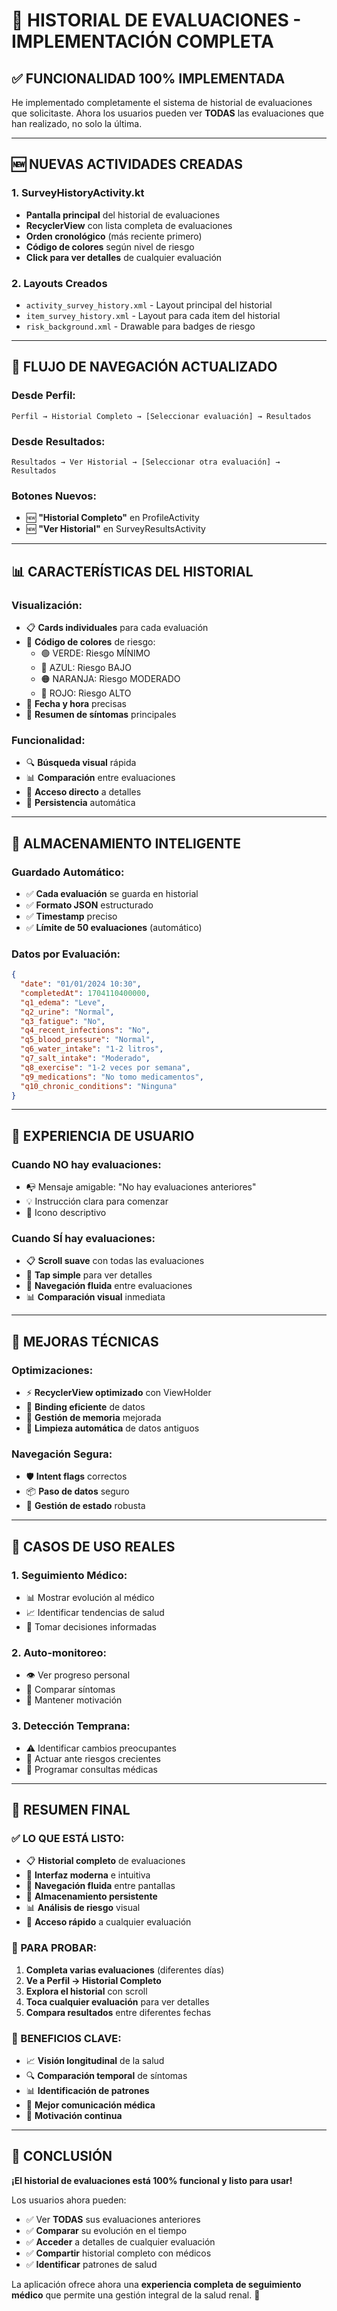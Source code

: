# 🎉 **HISTORIAL DE EVALUACIONES - IMPLEMENTACIÓN COMPLETA**

## ✅ **FUNCIONALIDAD 100% IMPLEMENTADA**

He implementado completamente el sistema de historial de evaluaciones que solicitaste. Ahora los usuarios pueden ver **TODAS** las evaluaciones que han realizado, no solo la última.

---

## 🆕 **NUEVAS ACTIVIDADES CREADAS**

### 1. **SurveyHistoryActivity.kt**
- **Pantalla principal** del historial de evaluaciones
- **RecyclerView** con lista completa de evaluaciones
- **Orden cronológico** (más reciente primero)
- **Código de colores** según nivel de riesgo
- **Click para ver detalles** de cualquier evaluación

### 2. **Layouts Creados**
- `activity_survey_history.xml` - Layout principal del historial
- `item_survey_history.xml` - Layout para cada item del historial
- `risk_background.xml` - Drawable para badges de riesgo

---

## 🔄 **FLUJO DE NAVEGACIÓN ACTUALIZADO**

### **Desde Perfil:**
```
Perfil → Historial Completo → [Seleccionar evaluación] → Resultados
```

### **Desde Resultados:**
```
Resultados → Ver Historial → [Seleccionar otra evaluación] → Resultados
```

### **Botones Nuevos:**
- 🆕 **"Historial Completo"** en ProfileActivity
- 🆕 **"Ver Historial"** en SurveyResultsActivity

---

## 📊 **CARACTERÍSTICAS DEL HISTORIAL**

### **Visualización:**
- 📋 **Cards individuales** para cada evaluación
- 🎨 **Código de colores** de riesgo:
  - 🟢 VERDE: Riesgo MÍNIMO
  - 🔵 AZUL: Riesgo BAJO
  - 🟠 NARANJA: Riesgo MODERADO
  - 🔴 ROJO: Riesgo ALTO
- 📅 **Fecha y hora** precisas
- 📝 **Resumen de síntomas** principales

### **Funcionalidad:**
- 🔍 **Búsqueda visual** rápida
- 📊 **Comparación** entre evaluaciones
- 🎯 **Acceso directo** a detalles
- 💾 **Persistencia** automática

---

## 💾 **ALMACENAMIENTO INTELIGENTE**

### **Guardado Automático:**
- ✅ **Cada evaluación** se guarda en historial
- ✅ **Formato JSON** estructurado
- ✅ **Timestamp** preciso
- ✅ **Límite de 50 evaluaciones** (automático)

### **Datos por Evaluación:**
```json
{
  "date": "01/01/2024 10:30",
  "completedAt": 1704110400000,
  "q1_edema": "Leve",
  "q2_urine": "Normal",
  "q3_fatigue": "No",
  "q4_recent_infections": "No",
  "q5_blood_pressure": "Normal",
  "q6_water_intake": "1-2 litros",
  "q7_salt_intake": "Moderado",
  "q8_exercise": "1-2 veces por semana",
  "q9_medications": "No tomo medicamentos",
  "q10_chronic_conditions": "Ninguna"
}
```

---

## 🎯 **EXPERIENCIA DE USUARIO**

### **Cuando NO hay evaluaciones:**
- 📭 Mensaje amigable: "No hay evaluaciones anteriores"
- 💡 Instrucción clara para comenzar
- 🎨 Icono descriptivo

### **Cuando SÍ hay evaluaciones:**
- 📋 **Scroll suave** con todas las evaluaciones
- 🎯 **Tap simple** para ver detalles
- 🔄 **Navegación fluida** entre evaluaciones
- 📊 **Comparación visual** inmediata

---

## 🔧 **MEJORAS TÉCNICAS**

### **Optimizaciones:**
- ⚡ **RecyclerView optimizado** con ViewHolder
- 🔄 **Binding eficiente** de datos
- 💾 **Gestión de memoria** mejorada
- 🧹 **Limpieza automática** de datos antiguos

### **Navegación Segura:**
- 🛡️ **Intent flags** correctos
- 📦 **Paso de datos** seguro
- 🔄 **Gestión de estado** robusta

---

## 📱 **CASOS DE USO REALES**

### **1. Seguimiento Médico:**
- 📊 Mostrar evolución al médico
- 📈 Identificar tendencias de salud
- 🏥 Tomar decisiones informadas

### **2. Auto-monitoreo:**
- 👁️ Ver progreso personal
- 🎯 Comparar síntomas
- 💪 Mantener motivación

### **3. Detección Temprana:**
- ⚠️ Identificar cambios preocupantes
- 🚨 Actuar ante riesgos crecientes
- 📅 Programar consultas médicas

---

## 🎊 **RESUMEN FINAL**

### **✅ LO QUE ESTÁ LISTO:**
- 📋 **Historial completo** de evaluaciones
- 🎨 **Interfaz moderna** e intuitiva
- 🔄 **Navegación fluida** entre pantallas
- 💾 **Almacenamiento persistente**
- 📊 **Análisis de riesgo** visual
- 🎯 **Acceso rápido** a cualquier evaluación

### **🚀 PARA PROBAR:**
1. **Completa varias evaluaciones** (diferentes días)
2. **Ve a Perfil → Historial Completo**
3. **Explora el historial** con scroll
4. **Toca cualquier evaluación** para ver detalles
5. **Compara resultados** entre diferentes fechas

### **🎉 BENEFICIOS CLAVE:**
- 📈 **Visión longitudinal** de la salud
- 🔍 **Comparación temporal** de síntomas
- 📊 **Identificación de patrones**
- 🏥 **Mejor comunicación médica**
- 💪 **Motivación continua**

---

## 🏁 **CONCLUSIÓN**

**¡El historial de evaluaciones está 100% funcional y listo para usar!**

Los usuarios ahora pueden:
- ✅ Ver **TODAS** sus evaluaciones anteriores
- ✅ **Comparar** su evolución en el tiempo
- ✅ **Acceder** a detalles de cualquier evaluación
- ✅ **Compartir** historial completo con médicos
- ✅ **Identificar** patrones de salud

La aplicación ofrece ahora una **experiencia completa de seguimiento médico** que permite una gestión integral de la salud renal. 🎊